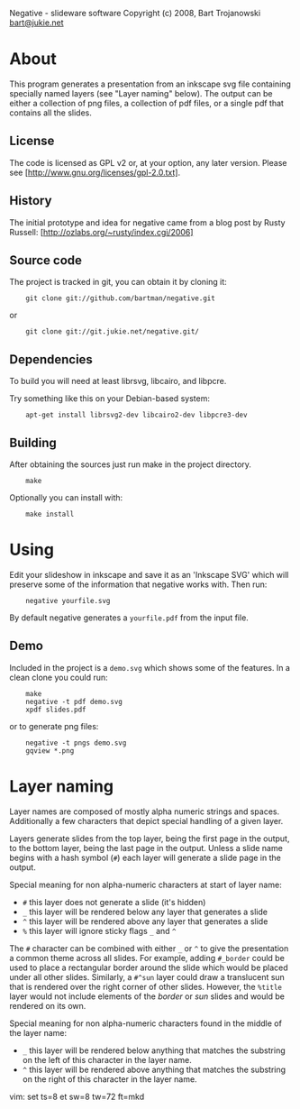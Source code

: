 Negative - slideware software
Copyright (c) 2008, Bart Trojanowski <bart@jukie.net>

# About

This program generates a presentation from an inkscape svg file
containing specially named layers (see "Layer naming" below).  The
output can be either a collection of png files, a collection of pdf
files, or a single pdf that contains all the slides.

## License

The code is licensed as GPL v2 or, at your option, any later version.
Please see [http://www.gnu.org/licenses/gpl-2.0.txt].

## History

The initial prototype and idea for negative came from a blog post by
Rusty Russell: [http://ozlabs.org/~rusty/index.cgi/2006]

## Source code

The project is tracked in git, you can obtain it by cloning it:

        git clone git://github.com/bartman/negative.git

or

        git clone git://git.jukie.net/negative.git/

## Dependencies

To build you will need at least librsvg, libcairo, and libpcre.

Try something like this on your Debian-based system:

        apt-get install librsvg2-dev libcairo2-dev libpcre3-dev


## Building

After obtaining the sources just run make in the project directory.

        make

Optionally you can install with:

        make install


# Using

Edit your slideshow in inkscape and save it as an 'Inkscape SVG' which
will preserve some of the information that negative works with.  Then
run:

        negative yourfile.svg

By default negative generates a `yourfile.pdf` from the input file.

## Demo

Included in the project is a `demo.svg` which shows some of the
features.  In a clean clone you could run:

        make
        negative -t pdf demo.svg
        xpdf slides.pdf

or to generate png files:

        negative -t pngs demo.svg
        gqview *.png

# Layer naming

Layer names are composed of mostly alpha numeric strings and spaces.
Additionally a few characters that depict special handling of a given
layer.

Layers generate slides from the top layer, being the first page in the
output, to the bottom layer, being the last page in the output.  Unless
a slide name begins with a hash symbol (`#`) each layer will generate a
slide page in the output.

Special meaning for non alpha-numeric characters at start of layer name:

 - `#` this layer does not generate a slide (it's hidden)
 - `_` this layer will be rendered below any layer that generates a slide
 - `^` this layer will be rendered above any layer that generates a slide
 - `%` this layer will ignore sticky flags `_` and `^`

The `#` character can be combined with either `_` or `^` to give the
presentation a common theme across all slides.  For example, adding
`#_border` could be used to place a rectangular border around the slide
which would be placed under all other slides.  Similarly, a `#^sun` layer
could draw a translucent sun that is rendered over the right corner of
other slides.  However, the `%title` layer would not include elements
of the *border* or *sun* slides and would be rendered on its own.

Special meaning for non alpha-numeric characters found in the middle of
the layer name:

 - `_` this layer will be rendered below anything that matches the
   substring on the left of this character in the layer name.
 - `^` this layer will be rendered above anything that matches the
   substring on the right of this character in the layer name.


vim: set ts=8 et sw=8 tw=72 ft=mkd
